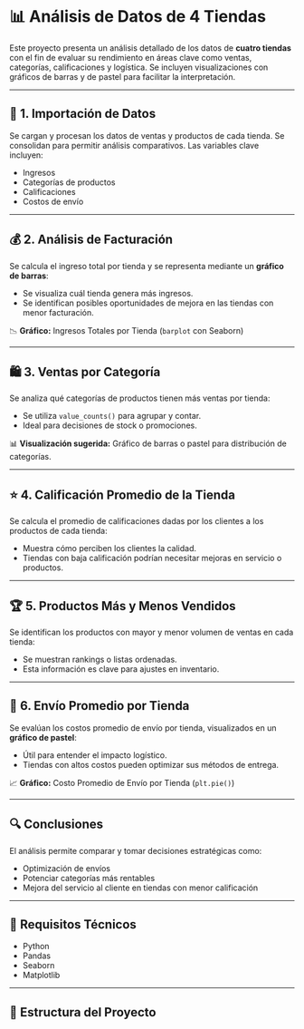 # 📊 Análisis de Datos de 4 Tiendas

Este proyecto presenta un análisis detallado de los datos de **cuatro tiendas** con el fin de evaluar su rendimiento en áreas clave como ventas, categorías, calificaciones y logística. Se incluyen visualizaciones con gráficos de barras y de pastel para facilitar la interpretación.

---

## 📁 1. Importación de Datos

Se cargan y procesan los datos de ventas y productos de cada tienda. Se consolidan para permitir análisis comparativos. Las variables clave incluyen:

- Ingresos
- Categorías de productos
- Calificaciones
- Costos de envío

---

## 💰 2. Análisis de Facturación

Se calcula el ingreso total por tienda y se representa mediante un **gráfico de barras**:

- Se visualiza cuál tienda genera más ingresos.
- Se identifican posibles oportunidades de mejora en las tiendas con menor facturación.

📉 **Gráfico:** Ingresos Totales por Tienda (`barplot` con Seaborn)

---

## 🛍️ 3. Ventas por Categoría

Se analiza qué categorías de productos tienen más ventas por tienda:

- Se utiliza `value_counts()` para agrupar y contar.
- Ideal para decisiones de stock o promociones.

📊 **Visualización sugerida:** Gráfico de barras o pastel para distribución de categorías.

---

## ⭐ 4. Calificación Promedio de la Tienda

Se calcula el promedio de calificaciones dadas por los clientes a los productos de cada tienda:

- Muestra cómo perciben los clientes la calidad.
- Tiendas con baja calificación podrían necesitar mejoras en servicio o productos.

---

## 🏆 5. Productos Más y Menos Vendidos

Se identifican los productos con mayor y menor volumen de ventas en cada tienda:

- Se muestran rankings o listas ordenadas.
- Esta información es clave para ajustes en inventario.

---

## 🚚 6. Envío Promedio por Tienda

Se evalúan los costos promedio de envío por tienda, visualizados en un **gráfico de pastel**:

- Útil para entender el impacto logístico.
- Tiendas con altos costos pueden optimizar sus métodos de entrega.

📈 **Gráfico:** Costo Promedio de Envío por Tienda (`plt.pie()`)

---

## 🔍 Conclusiones

El análisis permite comparar y tomar decisiones estratégicas como:

- Optimización de envíos
- Potenciar categorías más rentables
- Mejora del servicio al cliente en tiendas con menor calificación

---

## 📎 Requisitos Técnicos

- Python
- Pandas
- Seaborn
- Matplotlib

---

## 📂 Estructura del Proyecto

